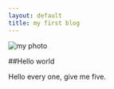 ```yaml
---
layout: default
title: my first blog
---
```

![my photo]({{site.url}}/assets/small.jpg)

##Hello world

Hello every one, give me five.
